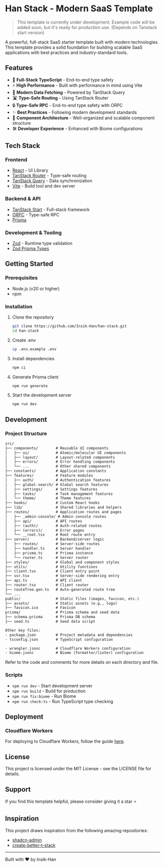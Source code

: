 # Han Stack - Modern SaaS Template

> This template is currently under development. Example code will be added soon, but it's ready for production use. (Depends on Tanstack start version)

A powerful, full-stack SaaS starter template built with modern technologies. This template provides a solid foundation for building scalable SaaS applications with best practices and industry-standard tools.

## Features

- 🚀 **Full-Stack TypeScript** - End-to-end type safety
- ⚡ **High Performance** - Built with performance in mind using Vite
- 🔄 **Modern Data Fetching** - Powered by TanStack Query
- 🛣️ **Type-Safe Routing** - Using TanStack Router
- 🔒 **Type-Safe RPC** - End-to-end type safety with ORPC
- ✨ **Best Practices** - Following modern development standards
- 🎨 **Component Architecture** - Well-organized and scalable component structure
- 🛠️ **Developer Experience** - Enhanced with Biome configurations

## Tech Stack

### Frontend

- [React](https://react.dev) - UI Library
- [TanStack Router](https://tanstack.com/router/latest) - Type-safe routing
- [TanStack Query](https://tanstack.com/query/latest) - Data synchronization
- [Vite](https://vitejs.dev) - Build tool and dev server

### Backend & API

- [TanStack Start](https://tanstack.com/start/latest) - Full-stack framework
- [ORPC](https://orpc.unnoq.com) - Type-safe RPC
- [Prisma](https://www.prisma.io/)

### Development & Tooling

- [Zod](https://zod.dev) - Runtime type validation
- [Zod Prisma Types](https://github.com/chrishoermann/zod-prisma-types)

## Getting Started

### Prerequisites

- Node.js (v20 or higher)
- npm

### Installation

1. Clone the repository

    ```bash
    git clone https://github.com/Insik-Han/han-stack.git
    cd han-stack
    ```

2. Create .env

    ```bash
    cp .env.example .env
    ```

3. Install dependencies

    ```bash
    npm ci
    ```

4. Generate Prisma client

    ```bash
    npm run generate
    ```

5. Start the development server

    ```bash
    npm run dev
    ```

## Development

### Project Structure

```txt
src/
├── components/        # Reusable UI components
│   ├── ui/            # Atomic/molecular UI components
│   ├── layout/        # Layout-related components
│   ├── errors/        # Error handling components
│   └── ...            # Other shared components
├── constants/         # Application constants
├── features/          # Feature modules
│   ├── auth/          # Authentication features
│   ├── global-search/ # Global search features
│   ├── settings/      # Settings features
│   ├── tasks/         # Task management features
│   └── theme/         # Theme features
├── hooks/             # Custom React hooks
├── lib/               # Shared libraries and helpers
├── routes/            # Application routes and pages
│   ├── _admin-console/ # Admin console routes
│   ├── api/           # API routes
│   ├── (auth)/        # Auth-related routes
│   ├── (errors)/      # Error pages
│   └── __root.tsx     # Root route entry
├── server/            # Backend/server logic
│   ├── routes/        # Server-side routes
│   ├── handler.ts     # Server handler
│   ├── prisma.ts      # Prisma instance
│   └── router.ts      # Server router
├── styles/            # Global and component styles
├── utils/             # Utility functions
├── client.tsx         # Client entry point
├── ssr.tsx            # Server-side rendering entry
├── api.ts             # API client
├── router.tsx         # Client router
├── routeTree.gen.ts   # Auto-generated route tree
└── ...
public/                # Static files (images, favicon, etc.)
├── assets/            # Static assets (e.g., logo)
├── favicon.ico        # Favicon
prisma/                # Prisma schema and seed data
├── schema.prisma      # Prisma DB schema
├── seed.ts            # Seed data script

Other key files:
- package.json         # Project metadata and dependencies
- tsconfig.json        # TypeScript configuration

- wrangler.jsonc       # Cloudflare Workers configuration
- biome.jsonc          # Biome (formatter/linter) configuration
```

Refer to the code and comments for more details on each directory and file.

### Scripts

- `npm run dev` - Start development server
- `npm run build` - Build for production
- `npm run fix:biome` - Run Biome
- `npm run check:ts` - Run TypeScript type checking

## Deployment

### Cloudflare Workers

For deploying to Cloudflare Workers, follow the guide [here](https://gist.github.com/slawton3/509f61c8e764e544d063cdd93b53c363).

## License

This project is licensed under the MIT License - see the LICENSE file for details.

## Support

If you find this template helpful, please consider giving it a star ⭐️

## Inspiration

This project draws inspiration from the following amazing repositories:

- [shadcn-admin](https://github.com/satnaing/shadcn-admin)
- [create-better-t-stack](https://github.com/AmanVarshney01/create-better-t-stack)

---

Built with ❤️ by Insik-Han
